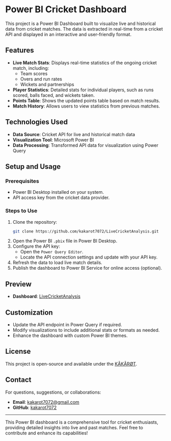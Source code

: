 # Power BI Cricket Dashboard

This project is a Power BI Dashboard built to visualize live and historical data from cricket matches. The data is extracted in real-time from a cricket API and displayed in an interactive and user-friendly format.

## Features
- **Live Match Stats**: Displays real-time statistics of the ongoing cricket match, including:
  - Team scores
  - Overs and run rates
  - Wickets and partnerships
- **Player Statistics**: Detailed stats for individual players, such as runs scored, balls faced, and wickets taken.
- **Points Table**: Shows the updated points table based on match results.
- **Match History**: Allows users to view statistics from previous matches.

## Technologies Used
- **Data Source**: Cricket API for live and historical match data
- **Visualization Tool**: Microsoft Power BI
- **Data Processing**: Transformed API data for visualization using Power Query

## Setup and Usage
### Prerequisites
- Power BI Desktop installed on your system.
- API access key from the cricket data provider.

### Steps to Use
1. Clone the repository:
   ```bash
   git clone https://github.com/kakarot7072/LiveCricketAnalysis.git
   ```
2. Open the Power BI `.pbix` file in Power BI Desktop.
3. Configure the API key:
   - Open the `Power Query Editor`.
   - Locate the API connection settings and update with your API key.
4. Refresh the data to load live match details.
5. Publish the dashboard to Power BI Service for online access (optional).

## Preview
- **Dashboard**: [LiveCricketAnalysis](https://app.powerbi.com/view?r=eyJrIjoiNDk3NWVlOTktOWE0OS00YjhkLTg0MTMtZGQ4NDQzN2Y5YzQxIiwidCI6ImQ0OGQ0NjhjLTI1MzktNGU4YS1iNmM0LTkwNTYxNDY5ZmU3ZCJ9&pageName=9c8ac4dfd78b06116b25)

## Customization
- Update the API endpoint in Power Query if required.
- Modify visualizations to include additional stats or formats as needed.
- Enhance the dashboard with custom Power BI themes.

## License
This project is open-source and available under the [KÂKÂRØT](LICENSE).

## Contact
For questions, suggestions, or collaborations:
- **Email**: [kakarot7072@gmail.com](mailto:kakarot7072@gmail.com)
- **GitHub**: [kakarot7072](https://github.com/kakarot7072)

---

This Power BI dashboard is a comprehensive tool for cricket enthusiasts, providing detailed insights into live and past matches. Feel free to contribute and enhance its capabilities!
